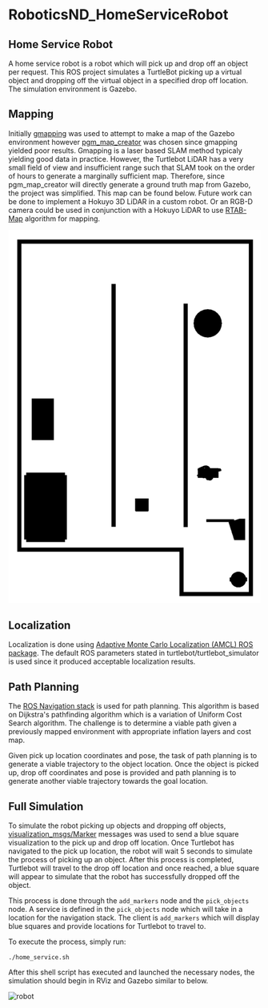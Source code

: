 # RoboticsND_HomeServiceRobot
## Home Service Robot
A home service robot is a robot which will pick up and drop off an object per request. This ROS project simulates a TurtleBot picking up a virtual object and dropping off the virtual object in a specified drop off location. The simulation environment is Gazebo.
## Mapping
Initially [gmapping](http://wiki.ros.org/gmapping) was used to attempt to make a map of the Gazebo environment however [pgm_map_creator](https://github.com/hyfan1116/pgm_map_creator) was chosen since gmapping yielded poor results. Gmapping is a laser based SLAM method typicaly yielding good data in practice. However, the Turtlebot LiDAR has a very small field of view and insufficient range such that SLAM took on the order of hours to generate a marginally sufficient map. Therefore, since pgm_map_creator will directly generate a ground truth map from Gazebo, the project was simplified. This map can be found below. Future work can be done to implement a Hokuyo 3D LiDAR in a custom robot. Or an RGB-D camera could be used in conjunction with a Hokuyo LiDAR to use [RTAB-Map](http://wiki.ros.org/rtabmap) algorithm for mapping.

![map](/images/map.png)
## Localization
Localization is done using [Adaptive Monte Carlo Localization (AMCL) ROS package](http://wiki.ros.org/amcl). The default ROS parameters stated in turtlebot/turtlebot_simulator is used since it produced acceptable localization results.
## Path Planning
The [ROS Navigation stack](http://wiki.ros.org/navigation) is used for path planning. This algorithm is based on Dijkstra's pathfinding algorithm which is a variation of Uniform Cost Search algorithm. The challenge is to determine a viable path given a previously mapped environment with appropriate inflation layers and cost map.

Given pick up location coordinates and pose, the task of path planning is to generate a viable trajectory to the object location. Once the object is picked up, drop off coordinates and pose is provided and path planning is to generate another viable trajectory towards the goal location.
## Full Simulation
To simulate the robot picking up objects and dropping off objects, [visualization_msgs/Marker](http://wiki.ros.org/rviz/Tutorials/Markers%3A%20Basic%20Shapes) messages was used to send a blue square visualization to the pick up and drop off location. Once Turtlebot has navigated to the pick up location, the robot will wait 5 seconds to simulate the process of picking up an object. After this process is completed, Turtlebot will travel to the drop off location and once reached, a blue square will appear to simulate that the robot has successfully dropped off the object.

This process is done through the `add_markers` node and the `pick_objects` node. A service is defined in the `pick_objects` node which will take in a location for the navigation stack. The client is `add_markers` which will display blue squares and provide locations for Turtlebot to travel to.

To execute the process, simply run:
```
./home_service.sh
```
After this shell script has executed and launched the necessary nodes, the simulation should begin in RViz and Gazebo similar to below.

![robot](/images/robot.gif)